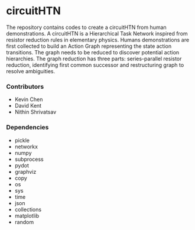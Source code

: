 # circuitHTN
The repository contains codes to create a circuitHTN from human demonstrations. A circuitHTN is a Hierarchical Task Network inspired from resistor reduction rules in elementary physics. Humans demonstrations are first collected to build an Action Graph representing the state action transitions. The graph needs to be reduced to discover potential action hierarchies. The graph reduction has three parts: series-parallel resistor reduction, identifying first common successor and restructuring graph to resolve ambiguities.

### Contributors
- Kevin Chen
- David Kent
- Nithin Shrivatsav

### Dependencies
- pickle
- networkx
- numpy
- subprocess
- pydot
- graphviz
- copy
- os
- sys
- time
- json
- collections
- matplotlib
- random


